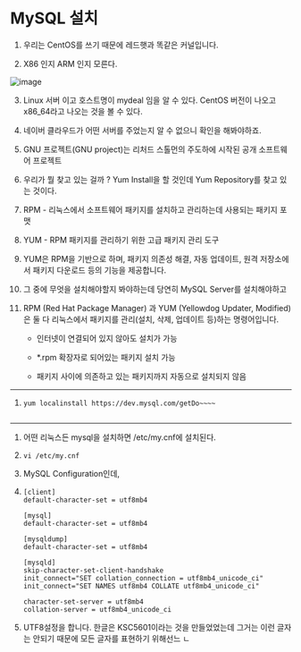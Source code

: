
# MySQL 설치

1. 우리는 CentOS를 쓰기 때문에 레드햇과 똑같은 커널입니다.

2. X86 인지 ARM 인지 모른다.

![image](https://github.com/user-attachments/assets/7e9f78f0-1d98-4914-b30b-9bb4ab67250b)

3. Linux 서버 이고 호스트명이 mydeal 임을 알 수 있다. CentOS 버전이 나오고 x86_64라고 나오는 것을 볼 수 있다.

4. 네이버 클라우드가 어떤 서버를 주었는지 알 수 없으니 확인을 해봐야하죠.

5. GNU 프로젝트(GNU project)는 리처드 스톨먼의 주도하에 시작된 공개 소프트웨어 프로젝트

6. 우리가 뭘 찾고 있는 걸까 ? Yum Install을 할 것인데 Yum Repository를 찾고 있는 것이다.

7. RPM - 리눅스에서 소프트웨어 패키지를 설치하고 관리하는데 사용되는 패키지 포맷

8. YUM - RPM 패키지를 관리하기 위한 고급 패키지 관리 도구

9. YUM은 RPM을 기반으로 하며, 패키지 의존성 해결, 자동 업데이트, 원격 저장소에서 패키지 다운로드 등의 기능을 제공합니다.

11. 그 중에 무엇을 설치해야할지 봐야하는데 당연히 MySQL Server를 설치해야하고

12. RPM (Red Hat Package Manager) 과 YUM (Yellowdog Updater, Modified) 은 둘 다 리눅스에서 패키지를 관리(설치, 삭제, 업데이트 등)하는 명령어입니다.
   
    - 인터넷이 연결되어 있지 않아도 설치가 가능
  
    - *.rpm 확장자로 되어있는 패키지 설치 가능

    - 패키지 사이에 의존하고 있는 패키지까지 자동으로 설치되지 않음
-------------------------------------------------------------------------------------------------------------------------
1. ```CONSOLE
   yum localinstall https://dev.mysql.com/getDo~~~~
 
-------------------------------------------------------------------------------------------------------------------------

1. 어떤 리눅스든 mysql을 설치하면 /etc/my.cnf에 설치된다.

2. ```Console
   vi /etc/my.cnf
   ```

3. MySQL Configuration인데,

4. ```Console
   [client]
   default-character-set = utf8mb4

   [mysql]
   default-character-set = utf8mb4

   [mysqldump]
   default-character-set = utf8mb4

   [mysqld]
   skip-character-set-client-handshake
   init_connect="SET collation_connection = utf8mb4_unicode_ci"
   init_connect="SET NAMES utf8mb4 COLLATE utf8mb4_unicode_ci"

   character-set-server = utf8mb4
   collation-server = utf8mb4_unicode_ci
   ```

5. UTF8설정을 합니다. 한글은 KSC5601이라는 것을 만들었었는데 그거는 이런 글자는 안되기 때문에 모든 글자를 표현하기 위해선느 ㄴ
   
   


